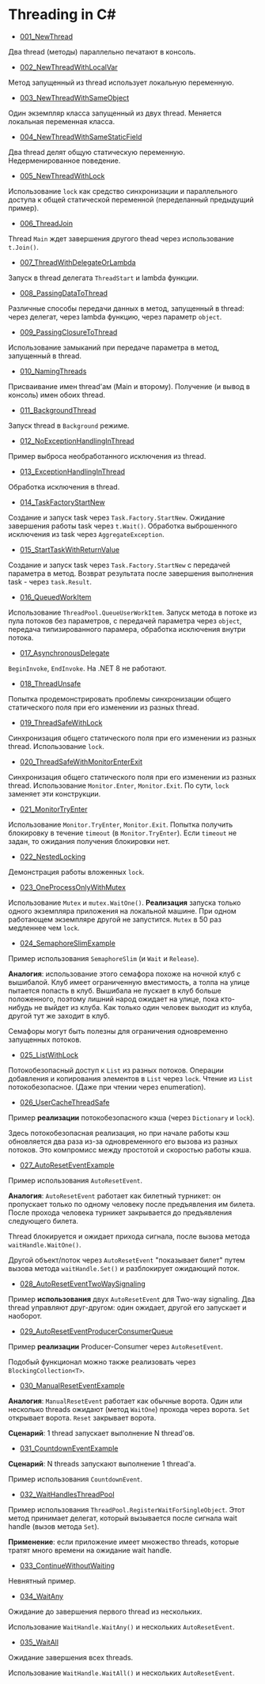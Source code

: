 # Threading in C#

- [001_NewThread](001_NewThread/ReadMe.md)

Два thread (методы) параллельно печатают в консоль.

- [002_NewThreadWithLocalVar](002_NewThreadWithLocalVar/ReadMe.md)

Метод запущенный из thread использует локальную переменную.

- [003_NewThreadWithSameObject](003_NewThreadWithSameObject/ReadMe.md)

Один экземпляр класса запущенный из двух thread. Меняется локальная переменная класса.

- [004_NewThreadWithSameStaticField](004_NewThreadWithSameStaticField)

Два thread делят общую статическую переменную. Недерменированное поведение.

- [005_NewThreadWithLock](005_NewThreadWithLock/ReadMe.md)

Использование `lock` как средство синхронизации и параллельного доступа к общей статической переменной
(переделанный предыдущий пример).

- [006_ThreadJoin](006_ThreadJoin/ReadMe.md)

Thread `Main` ждет завершения другого thead через использование `t.Join()`.

- [007_ThreadWithDelegateOrLambda](007_ThreadWithDelegateOrLambda/ReadMe.md)

Запуск в thread делегата `ThreadStart` и lambda функции.

- [008_PassingDataToThread](008_PassingDataToThread/ReadMe.md)

Различные способы передачи данных в метод, запущенный в thread:
через делегат, через lambda функцию, через параметр `object`.

- [009_PassingClosureToThread](009_PassingClosureToThread/ReadMe.md)

Использование замыканий при передаче параметра в метод, запущенный в thread.

- [010_NamingThreads](010_NamingThreads/ReadMe.md)

Присваивание имен thread'ам (Main и второму). Получение (и вывод в консоль) имен обоих thread.

- [011_BackgroundThread](011_BackgroundThread/ReadMe.md)

Запуск thread в `Background` режиме.

- [012_NoExceptionHandlingInThread](012_NoExceptionHandlingInThread/ReadMe.md)

Пример выброса необработанного исключения из thread.

- [013_ExceptionHandlingInThread](013_ExceptionHandlingInThread/ReadMe.md)

Обработка исключения в thread.

- [014_TaskFactoryStartNew](014_TaskFactoryStartNew/ReadMe.md)

Создание и запуск task через `Task.Factory.StartNew`.
Ожидание завершения работы task через `t.Wait()`.
Обработка выброшенного исключения из task через `AggregateException`.

- [015_StartTaskWithReturnValue](015_StartTaskWithReturnValue/ReadMe.md)

Создание и запуск task через `Task.Factory.StartNew` с передачей параметра в метод.
Возврат результата после завершения выполнения task - через `task.Result`.

- [016_QueuedWorkItem](016_QueuedWorkItem/ReadMe.md)

Использование `ThreadPool.QueueUserWorkItem`.
Запуск метода в потоке из пула потоков без параметров, с передачей параметра через `object`,
передача типизированного парамера, обработка исключения внутри потока.

- [017_AsynchronousDelegate](017_AsynchronousDelegate/ReadMe.md)

`BeginInvoke`, `EndInvoke`. На .NET 8 не работают.

- [018_ThreadUnsafe](018_ThreadUnsafe/ReadMe.md)

Попытка продемонстрировать проблемы синхронизации общего статического поля при его изменении
из разных thread.

- [019_ThreadSafeWithLock](019_ThreadSafeWithLock)

Синхронизация общего статического поля при его изменении из разных thread.
Использование `lock`.

- [020_ThreadSafeWithMonitorEnterExit](020_ThreadSafeWithMonitorEnterExit/ReadMe.md)

Синхронизация общего статического поля при его изменении из разных thread.
Использование `Monitor.Enter`, `Monitor.Exit`.
По сути, `lock` заменяет эти конструкции.

- [021_MonitorTryEnter](021_MonitorTryEnter/ReadMe.md)

Использование `Monitor.TryEnter`, `Monitor.Exit`.
Попытка получить блокировку в течение `timeout` (в `Monitor.TryEnter`).
Если `timeout` не задан, то ожидания получения блокировки нет.

- [022_NestedLocking](022_NestedLocking/ReadMe.md)

Демонстрация работы вложенных `lock`.

- [023_OneProcessOnlyWithMutex](023_OneProcessOnlyWithMutex/ReadMe.md)

Использование `Mutex` и `mutex.WaitOne()`.
**Реализация** запуска только одного экземпляра приложения на локальной машине.
При одном работающем экземпляре другой не запустится.
`Mutex` в 50 раз медленнее чем `lock`.

- [024_SemaphoreSlimExample](024_SemaphoreSlimExample/ReadMe.md)

Пример использования `SemaphoreSlim` (и `Wait` и `Release`).

**Аналогия**: использование этого семафора похоже на ночной клуб с вышибалой.
Клуб имеет ограниченную вместимость, а толпа на улице пытается попасть в клуб.
Вышибала не пускает в клуб больше положенного, поэтому
лишний народ ожидает на улице, пока кто-нибудь не выйдет из клуба. Как только один человек выходит
из клуба, другой тут же заходит в клуб.

Семафоры могут быть полезны для ограничения одновременно запущенных потоков.

- [025_ListWithLock](025_ListWithLock/ReadMe.md)

Потокобезопасный доступ к `List` из разных потоков.
Операции добавления и копирования элементов в `List` через `lock`.
Чтение из `List` потокобезопасное. (Даже при чтении через enumeration).

- [026_UserCacheThreadSafe](026_UserCacheThreadSafe/ReadMe.md)

Пример **реализации** потокобезопасного кэша (через `Dictionary` и `lock`).

Здесь потокобезопасная реализация, но при начале работы кэш обновляется два раза из-за одновременного
его вызова из разных потоков.
Это компромисс между простотой и скоростью работы кэша.

- [027_AutoResetEventExample](027_AutoResetEventExample/ReadMe.md)

Пример использования `AutoResetEvent`.

**Аналогия**: `AutoResetEvent` работает как билетный турникет: он пропускает только по одному
человеку после предъявления им билета. После прохода человека турникет закрывается до
предъявления следующего билета.

Thread блокируется и ожидает прихода сигнала, после вызова метода `waitHandle.WaitOne()`.

Другой объект/поток через `AutoResetEvent` "показывает билет" путем вызова метода `waitHandle.Set()`
и разблокирует ожидающий поток.

- [028_AutoResetEventTwoWaySignaling](028_AutoResetEventTwoWaySignaling/ReadMe.md)

Пример **использования** двух `AutoResetEvent` для Two-way signaling.
Два thread управляют друг-другом: один ожидает, другой его запускает и наоборот.

- [029_AutoResetEventProducerConsumerQueue](029_AutoResetEventProducerConsumerQueue/ReadMe.md)

Пример **реализации** Producer-Consumer через `AutoResetEvent`.

Подобый функционал можно также реализовать через `BlockingCollection<T>`.

- [030_ManualResetEventExample](030_ManualResetEventExample/ReadMe.md)

**Аналогия**: `ManualResetEvent` работает как обычные ворота.
Один или несколько threads ожидают (метод `WaitOne`) прохода через ворота.
`Set` открывает ворота. `Reset` закрывает ворота.

**Сценарий**: 1 thread запускает выполнение N thread'ов.

- [031_CountdownEventExample](031_CountdownEventExample/ReadMe.md)

**Сценарий**: N threads запускают выполнение 1 thread'а.

Пример использования `CountdownEvent`.

- [032_WaitHandlesThreadPool](032_WaitHandlesThreadPool/ReadMe.md)

Пример использования `ThreadPool.RegisterWaitForSingleObject`.
Этот метод принимает делегат, который вызывается после сигнала wait handle (вызов метода `Set`).

**Применение**: если приложение имеет множество threads, которые тратят много времени на ожидание
wait handle.

- [033_ContinueWithoutWaiting](033_ContinueWithoutWaiting/ReadMe.md)

Невнятный пример.

- [034_WaitAny](034_WaitAny/ReadMe.md)

Ожидание до завершения первого thread из нескольких.

Использование `WaitHandle.WaitAny()` и нескольких `AutoResetEvent`.

- [035_WaitAll](035_WaitAll/ReadMe.md)

Ожидание завершения всех threads.

Использование `WaitHandle.WaitAll()` и нескольких `AutoResetEvent`.
